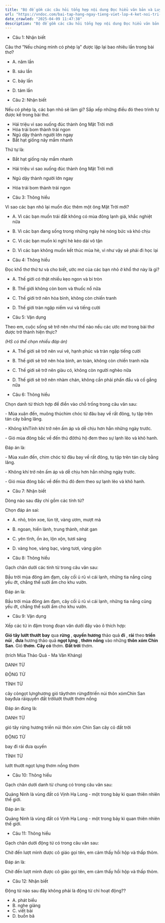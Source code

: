 ```yaml
---
title: "Bộ đề gồm các câu hỏi tổng hợp nội dung Đọc hiểu văn bản và Luyện từ và câu được học ở Tuần 17 trong chương trình Tiếng Việt lớp 4 Tập 1 Kết nối tri thức."
url: "https://vndoc.com/bai-tap-hang-ngay-tieng-viet-lop-4-ket-noi-tri-thuc-tuan-17-thu-2-332281"
date_crawled: "2025-04-09 11:47:38"
description: "Bộ đề gồm các câu hỏi tổng hợp nội dung Đọc hiểu văn bản và Luyện từ và câu được học ở Tuần 17 trong chương trình Tiếng Việt lớp 4 Tập 1 Kết nối tri thức."
---
```


* Câu 1:  Nhận biết

Câu thơ "Nếu chúng mình có phép lạ" được lặp lại bao nhiêu lần trong bài thơ?

  * A. năm lần 
  * B. sáu lần 
  * C. bảy lần 
  * D. tám lần 



* Câu 2:  Nhận biết

Nếu có phép lạ, các bạn nhỏ sẽ làm gì? Sắp xếp những điều đó theo trình tự được kể trong bài thơ.

  * Hái triệu vì sao xuống đúc thành ông Mặt Trời mới
  * Hóa trái bom thành trái ngon
  * Ngủ dậy thành người lớn ngay
  * Bắt hạt giống nảy mầm nhanh



Thứ tự là:

  * Bắt hạt giống nảy mầm nhanh
  * Hái triệu vì sao xuống đúc thành ông Mặt Trời mới
  * Ngủ dậy thành người lớn ngay
  * Hóa trái bom thành trái ngon



* Câu 3:  Thông hiểu

Vì sao các bạn nhỏ lại muốn đúc thêm một ông Mặt Trời mới?

  * A. Vì các bạn muốn trái đất không có mùa đông lạnh giá, khắc nghiệt nữa 
  * B. Vì các bạn đang sống trong những ngày hè nóng bức và khó chịu 
  * C. Vì các bạn muốn kì nghỉ hè kéo dài vô tận 
  * D. Vì các bạn không muốn kết thúc mùa hè, vì như vậy sẽ phải đi học lại 



* Câu 4:  Thông hiểu

Đọc khổ thơ thứ tư và cho biết, ước mơ của các bạn nhỏ ở khổ thơ này là gì?

  * A. Thế giới có thật nhiều kẹo ngon và bi tròn 
  * B. Thế giới không còn bom và thuốc nổ nữa 
  * C. Thế giới trở nên hòa bình, không còn chiến tranh 
  * D. Thế giới tràn ngập niềm vui và tiếng cười 



* Câu 5:  Vận dụng

Theo em, cuộc sống sẽ trở nên như thế nào nếu các ước mơ trong bài thơ được trở thành hiện thực?

_(HS có thể chọn nhiều đáp án)_

  * A. Thế giới sẽ trở nên vui vẻ, hạnh phúc và tràn ngập tiếng cười 
  * B. Thế giới sẽ trở nên hòa bình, an toàn, không còn chiến tranh nữa 
  * C. Thế giới sẽ trở nên giàu có, không còn người nghèo nữa 
  * D. Thế giới sẽ trở nên nhàm chán, không cần phải phấn đấu và cố gắng nữa 



* Câu 6:  Thông hiểu

Chọn danh từ thích hợp để điền vào chỗ trống trong câu văn sau:

\- Mùa xuân đến, muông thúchim chóc từ đâu bay về rất đông, tụ tập trên tán cây bằng lăng.

\- Không khíTính khí trở nên ấm áp và dễ chịu hơn hẳn những ngày trước.

\- Gió mùa đông bắc về đến thủ đôthủ hộ đem theo sự lạnh lẽo và khô hanh.

Đáp án là:

\- Mùa xuân đến, chim chóc từ đâu bay về rất đông, tụ tập trên tán cây bằng lăng.

\- Không khí trở nên ấm áp và dễ chịu hơn hẳn những ngày trước.

\- Gió mùa đông bắc về đến thủ đô đem theo sự lạnh lẽo và khô hanh.

* Câu 7:  Nhận biết

Dòng nào sau đây chỉ gồm các tính từ?

Chọn đáp án sai:

  * A. nhỏ, tròn xoe, lùn tịt, vàng ươm, mượt mà 
  * B. ngoan, hiền lành, trung thành, nhát gan 
  * C. yên tĩnh, ồn ào, lộn xộn, tươi sáng 
  * D. vàng hoe, vàng bạc, vàng tươi, vàng giòn 



* Câu 8:  Thông hiểu

Gạch chân dưới các tính từ trong câu văn sau:

Bầu trời mùa đông ảm đạm, cây cối ủ rũ vì cái lạnh, những tia nắng cũng yếu ớt, chẳng thể sưởi ấm cho khu vườn.

Đáp án là:

Bầu trời mùa đông ảm đạm, cây cối ủ rũ vì cái lạnh, những tia nắng cũng yếu ớt, chẳng thể sưởi ấm cho khu vườn.

* Câu 9:  Vận dụng

Xếp các từ in đậm trong đoạn văn dưới đây vào ô thích hợp:

**Gió tây lướt thướt** **bay** qua **rừng** , **quyến hương** thảo quả **đi** , **rải** theo **triền núi** , **đưa** hương thảo quả **ngọt lựng** , **thơm nồng** vào những **thôn xóm Chin San**. Gió **thơm**. **Cây cỏ** thơm. **Đất trời** thơm.

(trích Mùa Thảo Quả - Ma Văn Kháng)

DANH TỪ

ĐỘNG TỪ

TÍNH TỪ

cây cỏngọt lựnghương gió tâythơm rừngđitriền núi thôn xómChin San bayđưa rảiquyến đất trờilướt thướt thơm nồng

Đáp án đúng là:

DANH TỪ

gió tây rừng hương triền núi thôn xóm Chin San cây cỏ đất trời

ĐỘNG TỪ

bay đi rải đưa quyến

TÍNH TỪ

lướt thướt ngọt lựng thơm nồng thơm

* Câu 10:  Thông hiểu

Gạch chân dưới danh từ chung có trong câu văn sau:

Quảng Ninh là vùng đất có Vịnh Hạ Long \- một trong bảy kì quan thiên nhiên thế giới.

Đáp án là:

Quảng Ninh là vùng đất có Vịnh Hạ Long \- một trong bảy kì quan thiên nhiên thế giới.

* Câu 11:  Thông hiểu

Gạch chân dưới động từ có trong câu văn sau:

Chờ đến lượt mình được cô giáo gọi tên, em cảm thấy hồi hộp và thấp thỏm.

Đáp án là:

Chờ đến lượt mình được cô giáo gọi tên, em cảm thấy hồi hộp và thấp thỏm.

* Câu 12:  Nhận biết

Động từ nào sau đây không phải là động từ chỉ hoạt động??

  * A. phát biểu 
  * B. nghe giảng 
  * C. viết bài 
  * D. buồn bã 


